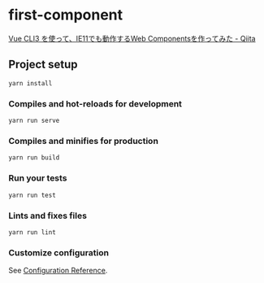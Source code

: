 # first-component


[Vue CLI3 を使って、IE11でも動作するWeb Componentsを作ってみた - Qiita](https://qiita.com/sugasaki/items/7bb4d46e928e0e4d0739)




## Project setup
```
yarn install
```

### Compiles and hot-reloads for development
```
yarn run serve
```

### Compiles and minifies for production
```
yarn run build
```

### Run your tests
```
yarn run test
```

### Lints and fixes files
```
yarn run lint
```

### Customize configuration
See [Configuration Reference](https://cli.vuejs.org/config/).
